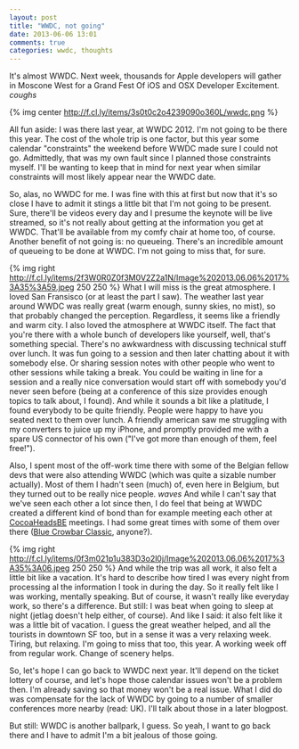 ```yaml
---
layout: post
title: "WWDC, not going"
date: 2013-06-06 13:01
comments: true
categories: wwdc, thoughts
---
```


It's almost WWDC. Next week, thousands for Apple developers will gather in Moscone West for a Grand Fest Of iOS and OSX Developer Excitement. *coughs* 

{% img center http://f.cl.ly/items/3s0t0c2o4239090o360L/wwdc.png %}

All fun aside: I was there last year, at WWDC 2012. I'm not going to be there this year. The cost of the whole trip is one factor, but this year some calendar "constraints" the weekend before WWDC made sure I could not go. Admittedly, that was my own fault since I planned those constraints myself. I'll be wanting to keep that in mind for next year when similar constraints will most likely appear near the WWDC date. 

So, alas, no WWDC for me. I was fine with this at first but now that it's so close I have to admit it stings a little bit that I'm not going to be present. Sure, there'll be videos every day and I presume the keynote will be live streamed, so it's not really about getting at the information you get at WWDC. That'll be available from my comfy chair at home too, of course. Another benefit of not going is: no queueing. There's an incredible amount of queueing to be done at WWDC. I'm not going to miss that, for sure. 

{% img right http://f.cl.ly/items/2f3W0R0Z0f3M0V2Z2a1N/Image%202013.06.06%2017%3A35%3A59.jpeg 250 250 %} What I will miss is the great atmosphere. I loved San Fransisco (or at least the part I saw). The weather last year around WWDC was really great (warm enough, sunny skies, no mist), so that probably changed the perception. Regardless, it seems like a friendly and warm city. I also loved the atmosphere at WWDC itself. The fact that you're there with a whole bunch of developers like yourself, well, that's something special. There's no awkwardness with discussing technical stuff over lunch. It was fun going to a session and then later chatting about it with somebody else. Or sharing session notes with other people who went to other sessions while taking a break. You could be waiting in line for a session and a really nice conversation would start off with somebody you'd never seen before (being at a conference of this size provides enough topics to talk about, I found). And while it sounds a bit like a platitude, I found everybody to be quite friendly. People were happy to have you seated next to them over lunch. A friendly american saw me struggling with my converters to juice up my iPhone, and promptly provided me with a spare US connector of his own ("I've got more than enough of them, feel free!"). 

Also, I spent most of the off-work time there with some of the Belgian fellow devs that were also attending WWDC (which was quite a sizable number actually). Most of them I hadn't seen (much) of, even here in Belgium, but they turned out to be really nice people. *waves* And while I can't say that we've seen each other a lot since then, I do feel that being at WWDC created a different kind of bond than for example meeting each other at [CocoaHeadsBE](http://cocoaheads.be/) meetings. I had some great times with some of them over there ([Blue Crowbar Classic](http://goo.gl/maps/SuOW), anyone?). 

{% img right http://f.cl.ly/items/0f3m021p1u383D3o2l0j/Image%202013.06.06%2017%3A35%3A06.jpeg 250 250 %}  And while the trip was all work, it also felt a little bit like a vacation. It's hard to describe how tired I was every night from processing al the information I took in during the day. So it really felt like I was working, mentally speaking. But of course, it wasn't really like everyday work, so there's a difference. But still: I was beat when going to sleep at night (jetlag doesn't help either, of course). And like I said: it also felt like it was a little bit of vacation. I guess the great weather helped, and all the tourists in downtown SF too, but in a sense it was a very relaxing week. Tiring, but relaxing. I'm going to miss that too, this year. A working week off from regular work. Change of scenery helps.

So, let's hope I can go back to WWDC next year. It'll depend on the ticket lottery of course, and let's hope those calendar issues won't be a problem then. I'm already saving so that money won't be a real issue. What I did do was compensate for the lack of WWDC by going to a number of smaller conferences more nearby (read: UK). I'll talk about those in a later blogpost. 

But still: WWDC is another ballpark, I guess. So yeah, I want to go back there and I have to admit I'm a bit jealous of those going. 

